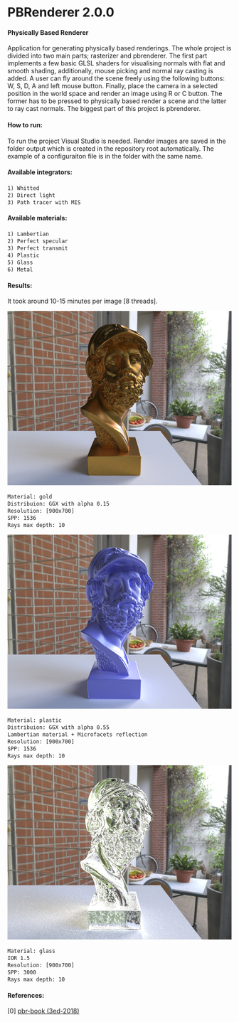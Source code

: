 # PBRenderer 2.0.0

####  Physically Based Renderer

Application for generating physically based renderings. The whole project is divided into two main parts; rasterizer and pbrenderer. The first part implements a few basic GLSL shaders for visualising normals with flat and smooth shading, additionally, mouse picking and normal ray casting is added. A user can fly around the scene freely using the following buttons: W, S, D, A and left mouse button. Finally, place the camera in a selected position in the world space and render an image using R or C button. The former has to be pressed to physically based render a scene and the latter to ray cast normals. The biggest part of this project is pbrenderer.

#### How to run:

To run the project Visual Studio is needed. Render images are saved in the folder output which is created in the repository root automatically. The example of a configuraiton file is in the folder with the same name.

#### Available integrators:

```
1) Whitted
2) Direct light
3) Path tracer with MIS
```

####  Available materials:

```
1) Lambertian
2) Perfect specular
3) Perfect transmit
4) Plastic
5) Glass
6) Metal
```

####  Results:

It took around 10-15 minutes per image [8 threads].

![output_1](https://github.com/Zielon/PBRenderer/blob/master/samples/ajax_gold.jpg)
```
Material: gold
Distribuion: GGX with alpha 0.15
Resolution: [900x700]
SPP: 1536
Rays max depth: 10
```

![output_1](https://github.com/Zielon/PBRenderer/blob/master/samples/ajax_plastic.jpg)
```
Material: plastic
Distribuion: GGX with alpha 0.55
Lambertian material + Microfacets reflection
Resolution: [900x700]
SPP: 1536
Rays max depth: 10
```

![output_1](https://github.com/Zielon/PBRenderer/blob/master/samples/ajax_glass.jpg)
```
Material: glass
IOR 1.5
Resolution: [900x700]
SPP: 3000
Rays max depth: 10
```

#### References:
[0] [pbr-book (3ed-2018)](http://www.pbr-book.org/3ed-2018/contents.html)
